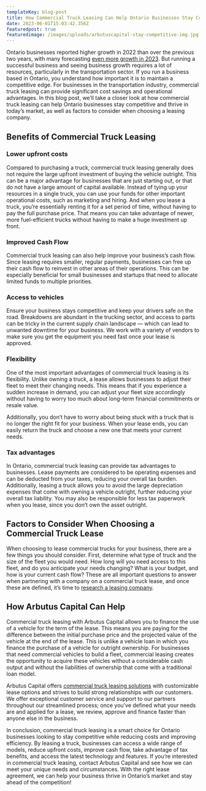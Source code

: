 ```yaml
---
templateKey: blog-post
title: How Commercial Truck Leasing Can Help Ontario Businesses Stay Competitive
date: 2023-06-01T15:03:42.356Z
featuredpost: true
featuredimage: /images/uploads/arbutuscapital-stay-competitive-img.jpg
---
```

Ontario businesses reported higher growth in 2022 than over the previous two years, with many forecasting [even more growth in 2023](https://occ.ca/interactive-oer2023/). But running a successful business and seeing business growth requires a lot of resources, particularly in the transportation sector. If you run a business based in Ontario, you understand how important it is to maintain a competitive edge. For businesses in the transportation industry, commercial truck leasing can provide significant cost savings and operational advantages. In this blog post, we’ll take a closer look at how commercial truck leasing can help Ontario businesses stay competitive and thrive in today’s market, as well as factors to consider when choosing a leasing company.

## Benefits of Commercial Truck Leasing

### Lower upfront costs

Compared to purchasing a truck, commercial truck leasing generally does not require the large upfront investment of buying the vehicle outright. This can be a major advantage for businesses that are just starting out, or that do not have a large amount of capital available. Instead of tying up your resources in a single truck, you can use your funds for other important operational costs, such as marketing and hiring. And when you lease a truck, you’re essentially renting it for a set period of time, without having to pay the full purchase price. That means you can take advantage of newer, more fuel-efficient trucks without having to make a huge investment up front.

### Improved Cash Flow

Commercial truck leasing can also help improve your business’s cash flow. Since leasing requires smaller, regular payments, businesses can free up their cash flow to reinvest in other areas of their operations. This can be especially beneficial for small businesses and startups that need to allocate limited funds to multiple priorities.

### Access to vehicles

Ensure your business stays competitive and keep your drivers safe on the road. Breakdowns are abundant in the trucking sector, and access to parts can be tricky in the current supply chain landscape — which can lead to unwanted downtime for your business. We work with a variety of vendors to make sure you get the equipment you need fast once your lease is approved.

### Flexibility

One of the most important advantages of commercial truck leasing is its flexibility. Unlike owning a truck, a lease allows businesses to adjust their fleet to meet their changing needs. This means that if you experience a sudden increase in demand, you can adjust your fleet size accordingly without having to worry too much about long-term financial commitments or resale value.

Additionally, you don’t have to worry about being stuck with a truck that is no longer the right fit for your business. When your lease ends, you can easily return the truck and choose a new one that meets your current needs.

### Tax advantages

In Ontario, commercial truck leasing can provide tax advantages to businesses. Lease payments are considered to be operating expenses and can be deducted from your taxes, reducing your overall tax burden. Additionally, leasing a truck allows you to avoid the large depreciation expenses that come with owning a vehicle outright, further reducing your overall tax liability. You may also be responsible for less tax paperwork when you lease, since you don’t own the asset outright. 

## Factors to Consider When Choosing a Commercial Truck Lease

When choosing to lease commercial trucks for your business, there are a few things you should consider. First, determine what type of truck and the size of the fleet you would need. How long will you need access to this fleet, and do you anticipate your needs changing? What is your budget, and how is your current cash flow? These are all important questions to answer when partnering with a company on a commercial truck lease, and once these are defined, it’s time to [research a leasing company](https://arbutuscapital.com/blog/shopping-around-for-your-equipment-learn-why-arbutus-capital-is-your-one-stop-shop/). 

## How Arbutus Capital Can Help 

Commercial truck leasing with Arbutus Capital allows you to finance the use of a vehicle for the term of the lease. This means you are paying for the difference between the initial purchase price and the projected value of the vehicle at the end of the lease. This is unlike a vehicle loan in which you finance the purchase of a vehicle for outright ownership. For businesses that need commercial vehicles to build a fleet, commercial leasing creates the opportunity to acquire these vehicles without a considerable cash output and without the liabilities of ownership that come with a traditional loan model.

Arbutus Capital offers [commercial truck leasing solutions](https://arbutuscapital.com/industries) with customizable lease options and strives to build strong relationships with our customers. We offer exceptional customer service and support to our partners throughout our streamlined process; once you’ve defined what your needs are and applied for a lease, we review, approve and finance faster than anyone else in the business. 

In conclusion, commercial truck leasing is a smart choice for Ontario businesses looking to stay competitive while reducing costs and improving efficiency. By leasing a truck, businesses can access a wide range of models, reduce upfront costs, improve cash flow, take advantage of tax benefits, and access the latest technology and features. If you’re interested in commercial truck leasing, contact Arbutus Capital and see how we can meet your unique needs and circumstances. With the right lease agreement, we can help your business thrive in Ontario’s market and stay ahead of the competition!